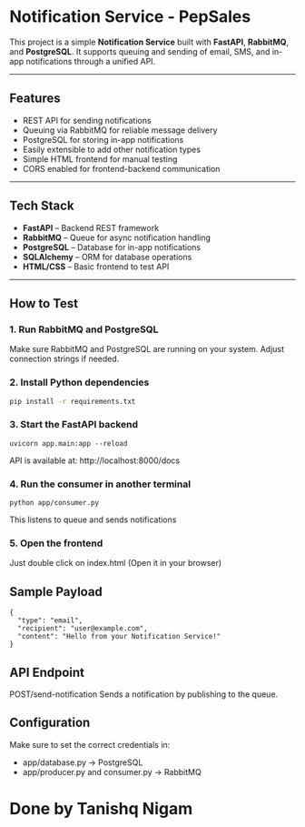 # Notification Service - PepSales

This project is a simple **Notification Service** built with **FastAPI**, **RabbitMQ**, and **PostgreSQL**. It supports queuing and sending of email, SMS, and in-app notifications through a unified API.

---

## Features

- REST API for sending notifications
- Queuing via RabbitMQ for reliable message delivery
- PostgreSQL for storing in-app notifications
- Easily extensible to add other notification types
- Simple HTML frontend for manual testing
- CORS enabled for frontend-backend communication

---

## Tech Stack

- **FastAPI** – Backend REST framework
- **RabbitMQ** – Queue for async notification handling
- **PostgreSQL** – Database for in-app notifications
- **SQLAlchemy** – ORM for database operations
- **HTML/CSS** – Basic frontend to test API

---

## How to Test

### 1. **Run RabbitMQ and PostgreSQL**

Make sure RabbitMQ and PostgreSQL are running on your system. Adjust connection strings if needed.

### 2. **Install Python dependencies**

```bash
pip install -r requirements.txt
```

### 3. **Start the FastAPI backend**

```
uvicorn app.main:app --reload
```

API is available at: http://localhost:8000/docs

### 4. **Run the consumer in another terminal**

```
python app/consumer.py

```

This listens to queue and sends notifications

### 5. **Open the frontend**

Just double click on index.html (Open it in your browser)


## Sample Payload

```
{
  "type": "email",
  "recipient": "user@example.com",
  "content": "Hello from your Notification Service!"
}
```

## API Endpoint
POST/send-notification
Sends a notification by publishing to the queue.

## Configuration
Make sure to set the correct credentials in:
- app/database.py → PostgreSQL
- app/producer.py and consumer.py → RabbitMQ

# Done by Tanishq Nigam

